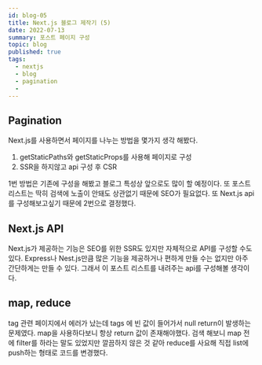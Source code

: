 ```yaml
---
id: blog-05
title: Next.js 블로그 제작기 (5)
date: 2022-07-13
summary: 포스트 페이지 구성
topic: blog
published: true
tags:
  - nextjs
  - blog
  - pagination
  - 
---
```

## Pagination
Next.js를 사용하면서 페이지를 나누는 방법을 몇가지 생각 해봤다.

1. getStaticPaths와 getStaticProps를 사용해 페이지로 구성
2. SSR을 하지않고 api 구성 후 CSR

1번 방법은 기존에 구성을 해봤고 블로그 특성상 앞으로도 많이 할 예정이다. 또 포스트 리스트는 딱히 검색에 노출이 안돼도 상관없기 때문에 SEO가 필요없다. 또 Next.js api를 구성해보고싶기 때문에 2번으로 결정했다.

## Next.js API
Next.js가 제공하는 기능은 SEO를 위한 SSR도 있지만 자체적으로 API를 구성할 수도 있다. Express나 Nest.js만큼 많은 기능을 제공하거나 편하게 만들 수는 없지만 아주 간단하게는 만들 수 있다. 그래서 이 포스트 리스트를 내려주는 api를 구성해볼 생각이다.

## map, reduce
tag 관련 페이지에서 에러가 났는데 tags 에 빈 값이 들어가서 null return이 발생하는 문제였다. map을 사용하다보니 항상 return 값이 존재해야했다. 검색 해보니 map 전에 filter를 하라는 말도 있었지만 깔끔하지 않은 것 같아 reduce를 사요해 직접 list에 push하는 형태로 코드를 변경했다.